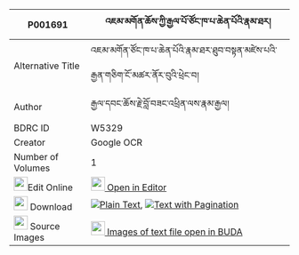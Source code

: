 |P001691|འཇམ་མགོན་ཆོས་ཀྱི་རྒྱལ་པོ་ཙོང་ཁ་པ་ཆེན་པོའི་རྣམ་ཐར། 
| --- | --- 
|Alternative Title |འཇམ་མགོན་ཙོང་ཁ་པ་ཆེན་པོའི་རྣམ་ཐར་ཐུབ་བསྟན་མཛེས་པའི་རྒྱན་གཅིག་ངོ་མཚར་ནོར་བུའི་ཕྲེང་བ།
|Author| རྒྱལ་དབང་ཆོས་རྗེ་བློ་བཟང་འཕྲིན་ལས་རྣམ་རྒྱལ།
|BDRC ID | W5329
|Creator | Google OCR
|Number of Volumes| 1
|<img width="25" src="https://img.icons8.com/color/25/000000/edit-property.png">Edit Online| [<img width="25" src="https://avatars.githubusercontent.com/u/45091458?s=200&v=4"> Open in Editor](http://editor.openpecha.org/P001691)
|<img width="25" src="https://img.icons8.com/fluent/48/000000/download-2.png"/>  Download | [![](https://img.icons8.com/color/20/000000/txt.png)Plain Text](https://github.com/Openpecha/P001691/releases/download/v1/jamgon_cho_kyi_gyalpo_tsong_kh_plain_P001691.zip), [![](https://img.icons8.com/color/20/000000/txt.png)Text with Pagination](https://github.com/Openpecha/P001691/releases/download/v1/jamgon_cho_kyi_gyalpo_tsong_kh_pages_P001691.zip)
|<img width="25" src="https://img.icons8.com/plasticine/100/000000/pictures-folder.png"/>  Source Images | [<img width="25" src="https://library.bdrc.io/icons/BUDA-small.svg"> Images of text file open in BUDA](https://library.bdrc.io/show/bdr:W5329)